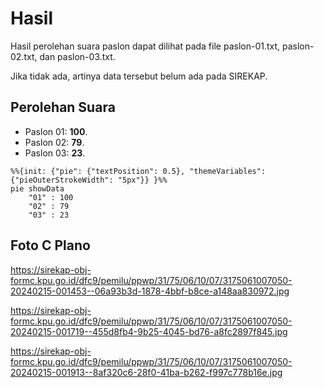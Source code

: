 # Hasil

Hasil perolehan suara paslon dapat dilihat pada file paslon-01.txt, paslon-02.txt, dan paslon-03.txt.

Jika tidak ada, artinya data tersebut belum ada pada SIREKAP.

## Perolehan Suara

 * Paslon 01: **100**.
 * Paslon 02: **79**.
 * Paslon 03: **23**.

```mermaid
%%{init: {"pie": {"textPosition": 0.5}, "themeVariables": {"pieOuterStrokeWidth": "5px"}} }%%
pie showData
    "01" : 100
    "02" : 79
    "03" : 23
```
## Foto C Plano

https://sirekap-obj-formc.kpu.go.id/dfc9/pemilu/ppwp/31/75/06/10/07/3175061007050-20240215-001453--06a93b3d-1878-4bbf-b8ce-a148aa830972.jpg

https://sirekap-obj-formc.kpu.go.id/dfc9/pemilu/ppwp/31/75/06/10/07/3175061007050-20240215-001719--455d8fb4-9b25-4045-bd76-a8fc2897f845.jpg

https://sirekap-obj-formc.kpu.go.id/dfc9/pemilu/ppwp/31/75/06/10/07/3175061007050-20240215-001913--8af320c6-28f0-41ba-b262-f997c778b16e.jpg
